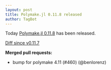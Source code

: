```yaml
---
layout: post
title: Polymake.jl 0.11.8 released
author: TagBot
---
```


Today [Polymake.jl 0.11.8](https://github.com/oscar-system/Polymake.jl/releases/tag/v0.11.8) has
been released.

[Diff since v0.11.7](https://github.com/oscar-system/Polymake.jl/compare/v0.11.7...v0.11.8)


**Merged pull requests:**
- bump for polymake 4.11 (#460) (@benlorenz)
